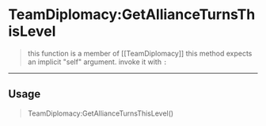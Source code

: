 # TeamDiplomacy:GetAllianceTurnsThisLevel
> this function is a member of [[TeamDiplomacy]]
> this method expects an implicit "self" argument. invoke it with `:`
-----
## Usage
> TeamDiplomacy:GetAllianceTurnsThisLevel()
